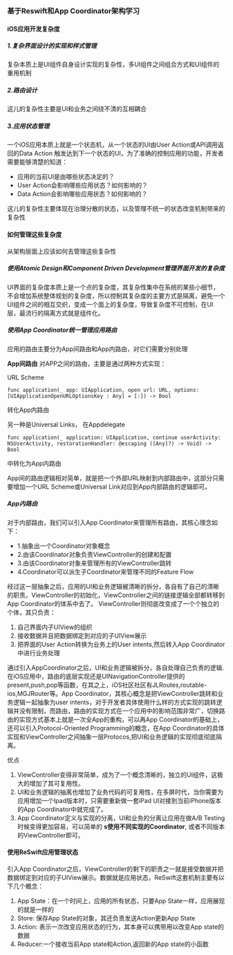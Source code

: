 ### 基于Reswift和App Coordinator架构学习

#### iOS应用开发复杂度

##### 1.复杂界面设计的实现和样式管理
复杂本质上是UI组件自身设计实现的复杂性，多UI组件之间组合方式和UI组件的重用机制

##### 2.路由设计
这儿的复杂性主要是UI和业务之间绕不清的互相耦合

##### 3.应用状态管理
一个iOS应用本质上就是一个状态机，从一个状态的UI由User Action或API调用返回的Data Action 触发达到下一个状态的UI，为了准确的控制应用的功能，开发者需要能够清楚的知道：

* 应用的当前UI是由哪些状态决定的？
* User Action会影响哪些应用状态？如何影响的？
* Data Action会影响哪些应用状态？如何影响的？

这儿的复杂性主要体现在治理分散的状态，以及管理不统一的状态改变机制带来的复杂性

#### 如何管理这些复杂度
从架构层面上应该如何去管理这些复杂性

##### 使用Atomic Design和Component Driven Development管理界面开发的复杂度

UI界面的复杂度本质上是一个点的复杂度，其复杂性集中在系统的某些小细节，不会增加系统整体规划的复杂度，所以控制其复杂度的主要方式是隔离，避免一个UI组件之间的相互交织，变成一个面上的复杂度，导致复杂度不可控制，在UI层，最流行的隔离方式就是组件化。

##### 使用App Coordinator统一管理应用路由

应用的路由主要分为App间路由和App内路由，对它们需要分别处理

**App间路由**
对APP之间的路由，主要是通过两种方式实现：

URL Scheme 

```
func application(_ app: UIApplication, open url: URL, options: [UIApplicationOpenURLOptionsKey : Any] = [:]) -> Bool

```
转化App内路由

另一种是Universal Links，
在Appdelegate

```
func application(_ application: UIApplication, continue userActivity: NSUserActivity, restorationHandler: @escaping ([Any]?) -> Void) -> Bool

```
中转化为App内路由

App间的路由逻辑相对简单，就是把一个外部URL映射到内部路由中，这部分只需要增加一个URL Scheme或Universal Link对应到App内部路由的逻辑即可。

##### App内路由
对于内部路由，我们可以引入App Coordinator来管理所有路由，其核心理念如下：

* 1.抽象出一个Coordinator对象概念
* 2.由该Coordinator对象负责ViewController的创建和配置
* 3.由该Coordinator对象来管理所有的ViewController跳转
* 4.Coordinator可以派生子Coordinator来管理不同的Feature Flow

经过这一层抽象之后，应用的UI和业务逻辑被清晰的拆分，各自有了自己的清晰的职责。ViewController的初始化，ViewController之间的链接逻辑全部都转移到App Coordinator的体系中去了。
ViewController则彻底改变成了一个个独立的个体，其只负责：

1. 自己界面内子UIView的组织
2. 接收数据并且把数据绑定到对应的子UIView展示
3. 把界面的User Action转换为业务上的User intents,然后转入App Coordinator中进行业务处理

通过引入AppCoordinator之后，UI和业务逻辑被拆分，各自处理自己负责的逻辑.在iOS应用中，路由的底层实现还是UINavigationController提供的present,push,pop等函数，在其之上，iOS社区社区有JLRoutes,routable-ios,MGJRouter等。App Coordinator，其核心概念是把ViewController跳转和业务逻辑一起抽象为user intents，对于开发者具体使用什么样的方式实现的跳转逻辑并没有限制，而路由，路由的实现方式在一个应用中的影响范围非常广，切换路由的实现方式基本上就是一次全App的重构，可以再App Coordinator的基础上，还可以引入Protocol-Oriented Programming的概念，在App Coordinator的具体实现和ViewController之间抽象一层Protocos,把UI和业务逻辑的实现彻底彻底隔离。

优点

1. ViewController变得非常简单，成为了一个概念清晰的，独立的UI组件，这极大的增加了其可复用性。
2. UI和业务逻辑的抽离也增加了业务代码的可复用性，在多屏时代，当你需要为应用增加一个Ipad版本时，只需要重新做一套iPad UI对接到当前iPhone版本的App Coordinator中就完成了。
3. App Coordinator定义与实现的分离，UI和业务的分离让应用在做A/B Testing时候变得更加容易，可以简单的 **s使用不同实现的Coordinator**, 或者不同版本的ViewController即可。

#### 使用ReSwift应用管理状态
引入App Coordinator之后，ViewController的剩下的职责之一就是接受数据并把数据绑定到对应的子UIView展示。数据就是应用状态，ReSwift这套机制主要有以下几个概念：

1. App State：在一个时间上，应用的所有状态，只要App State一样，应用展现的就是一样的
2. Store: 保存App State的对象，其还负责发送Action更新App State
3. Action: 表示一次改变应用状态的行为，其本身可以携带用以改变App state的数据
4. Reducer:一个接收当前App state和Action,返回新的App state的小函数







